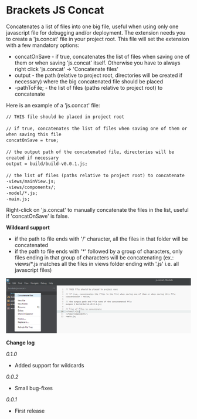 Brackets JS Concat
==================

Concatenates a list of files into one big file, useful when using only one javascript file for debugging and/or deployment. The extension needs you to create a 'js.concat' file in your project root. This file will set the extension with a few mandatory options:

* concatOnSave - if true, concatenates the list of files when saving one of them or when saving 'js.concat' itself. Otherwise you have to always right click 'js.concat' -> 'Concatenate files'
* output - the path (relative to project root, directories will be created if necessary) where the big concatenated file should be placed
* -pathToFile; - the list of files (paths relative to project root) to concatenate

Here is an example of a 'js.concat' file:
```
// THIS file should be placed in project root

// if true, concatenates the list of files when saving one of them or when saving this file
concatOnSave = true;

// the output path of the concatenated file, directories will be created if necessary
output = build/build-v0.0.1.js;

// the list of files (paths relative to project root) to concatenate
-views/mainView.js;
-views/components/;
-model/*.js;
-main.js;
```

Right-click on 'js.concat' to manually concatenate the files in the list, useful if 'concatOnSave' is false.

<b>Wildcard support</b>
* if the path to file ends with '/' character, all the files in that folder will be concatenated
* if the path to file ends with '\*' followed by a group of characters, only files ending in that group of characters will be concatenating (ex.: views/*.js matches all the files in views folder ending with '.js' i.e. all javascript files)

![](https://raw.githubusercontent.com/smiclea/brackets-js-concat/master/screenshot.png)

<b>Change log</b>

<i>0.1.0</i>
<ul>
<li>Added support for wildcards</li>
</ul>

<i>0.0.2</i>
<ul>
<li>Small bug-fixes</li>
</ul>

<i>0.0.1</i>
<ul>
<li>First release</li>
</ul>